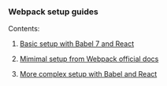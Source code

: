 ### Webpack setup guides

Contents:

1. [Basic setup with Babel 7 and React](webpack-app-scratch)

2. [Mimimal setup from Webpack official docs](webpack-base-bone)

3. [More complex setup with Babel and React](webpack-react)
